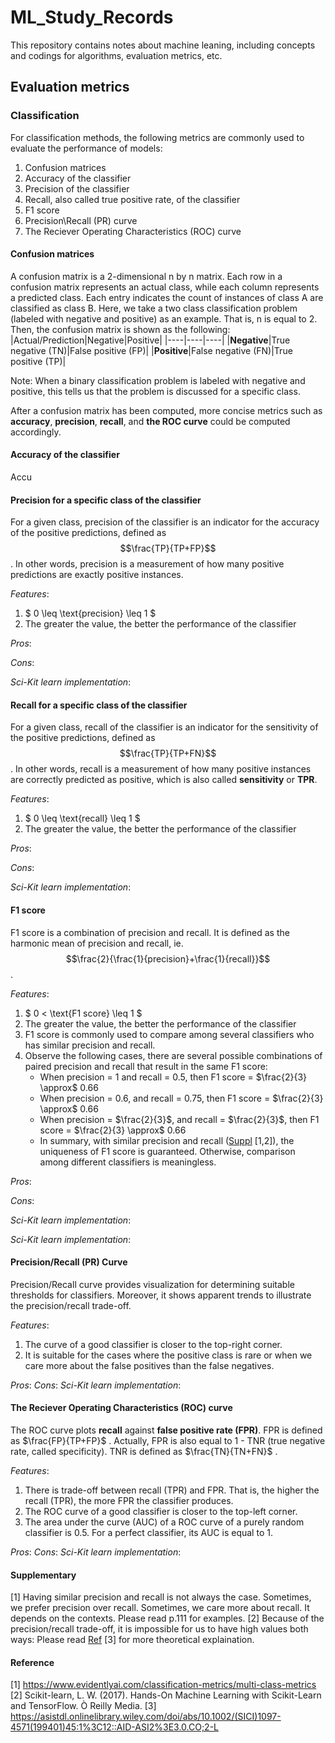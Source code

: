 # ML_Study_Records
This repository contains notes about machine leaning, including concepts and codings for algorithms, evaluation metrics, etc. 
## Evaluation metrics
### Classification
For classification methods, the following metrics are commonly used to evaluate the performance of models:
1. Confusion matrices
2. Accuracy of the classifier
3. Precision of the classifier
4. Recall, also called true positive rate, of the classifier
5. F1 score
6. Precision\Recall (PR) curve
7. The Reciever Operating Characteristics (ROC) curve
#### Confusion matrices
A confusion matrix is a 2-dimensional n by n matrix. Each row in a confusion matrix represents an actual class, while each column represents a predicted class. Each entry indicates the count of instances of class A are classified as class B. Here, we take a two class classification problem (labeled with negative and positive) as an example. That is, n is equal to 2. Then, the confusion matrix is shown as the following:
|Actual/Prediction|Negative|Positive|
|----|----|----|
|**Negative**|True negative (TN)|False positive (FP)|
|**Positive**|False negative (FN)|True positive (TP)|

Note: When a binary classification problem is labeled with negative and positive, this tells us that the problem is discussed for a specific class.

After a confusion matrix has been computed, more concise metrics such as **accuracy**, **precision**, **recall**, and **the ROC curve** could be computed accordingly.
#### Accuracy of the classifier
Accu
#### Precision for a specific class of the classifier
For a given class, precision of the classifier is an indicator for the accuracy of the positive predictions, defined as $$\frac{TP}{TP+FP}$$ . In other words, precision is a measurement of how many positive predictions are exactly positive instances.

*Features*:
1. $ 0 \leq \text{precision} \leq 1 $
2. The greater the value, the better the performance of the classifier

*Pros*:

*Cons*:

*Sci-Kit learn implementation*:
#### Recall for a specific class of the classifier
For a given class, recall of the classifier is an indicator for the sensitivity of the positive predictions, defined as $$\frac{TP}{TP+FN}$$ . In other words, recall is a measurement of how many positive instances are correctly predicted as positive, which is also called **sensitivity** or **TPR**.

*Features*:
1. $ 0 \leq \text{recall} \leq 1 $
2. The greater the value, the better the performance of the classifier

*Pros*:

*Cons*:

*Sci-Kit learn implementation*:
#### F1 score
F1 score is a combination of precision and recall. It is defined as the harmonic mean of precision and recall, ie. $$\frac{2}{\frac{1}{precision}+\frac{1}{recall}}$$ .

*Features*:
1. $ 0 < \text{F1 score} \leq 1 $
2. The greater the value, the better the performance of the classifier
3. F1 score is commonly used to compare among several classifiers who has similar precision and recall.
4. Observe the following cases, there are several possible combinations of paired precision and recall that result in the same F1 score:    
    - When precision = 1 and recall = 0.5, then F1 score = $\frac{2}{3} \approx$ 0.66 
    - When precision = 0.6, and recall = 0.75, then F1 score = $\frac{2}{3} \approx$ 0.66
    - When precision = $\frac{2}{3}$, and recall = $\frac{2}{3}$, then F1 score = $\frac{2}{3} \approx$ 0.66
    - In summary, with similar precision and recall ([Suppl](#supplementary) [1,2]), the uniqueness of F1 score is guaranteed. Otherwise, comparison among different classifiers is meaningless.


*Pros*:

*Cons*:

*Sci-Kit learn implementation*:

*Sci-Kit learn implementation*:

#### Precision/Recall (PR) Curve
Precision/Recall curve provides visualization for determining suitable thresholds for classifiers. Moreover, it shows apparent trends to illustrate the precision/recall trade-off.

*Features*:
1. The curve of a good classifier is closer to the top-right corner.
2. It is suitable for the cases where the positive class is rare or when we care more about the false positives than the false negatives. 

*Pros*:
*Cons*:
*Sci-Kit learn implementation*:

#### The Reciever Operating Characteristics (ROC) curve
The ROC curve plots **recall** against **false positive rate (FPR)**. FPR is defined as $\frac{FP}{TP+FP}$ . Actually, FPR is also equal to 1 - TNR (true negative rate, called specificity). TNR is defined as $\frac{TN}{TN+FN}$ .

*Features*:
1. There is trade-off between recall (TPR) and FPR. That is, the higher the recall (TPR), the more FPR the classifier produces.
2. The ROC curve of a good classifier is closer to the top-left corner.
3. The area under the curve (AUC) of a ROC curve of a purely random classifier is 0.5. For a perfect classifier, its AUC is equal to 1.

*Pros*:
*Cons*:
*Sci-Kit learn implementation*:
#### Supplementary
[1] Having similar precision and recall is not always the case. Sometimes, we prefer precision over recall. Sometimes, we care more about recall. It depends on the contexts. Please read p.111 for examples.
[2] Because of the precision/recall trade-off, it is impossible for us to have high values both ways: Please read [Ref](#reference) [3] for more theoretical explaination.

#### Reference
[1] https://www.evidentlyai.com/classification-metrics/multi-class-metrics
[2] Scikit-learn, L. W. (2017). Hands-On Machine Learning with Scikit-Learn and TensorFlow. Ò Reilly Media.
[3] https://asistdl.onlinelibrary.wiley.com/doi/abs/10.1002/(SICI)1097-4571(199401)45:1%3C12::AID-ASI2%3E3.0.CO;2-L
